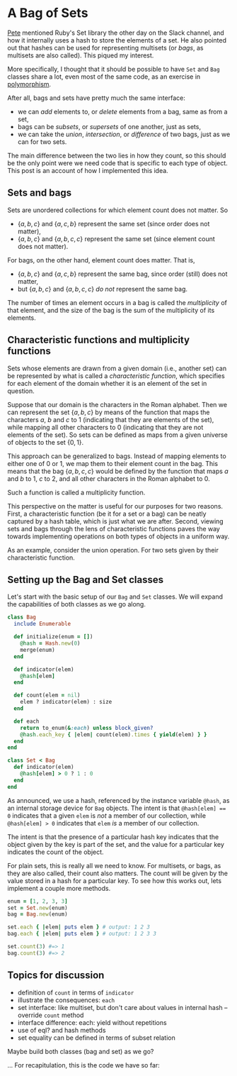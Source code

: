 # A Bag of Sets

[Pete](https://pdxwolfy.wordpress.com) mentioned Ruby's Set library the other day on the Slack channel, and how it internally uses a hash to store the elements of a set. He also pointed out that hashes can be used for representing multisets (or *bags*, as multisets are also called). This piqued my interest.

More specifically, I thought that it should be possible to have `Set` and `Bag` classes share a lot, even most of the same code, as an exercise in [polymorphism](http://www.stroustrup.com/glossary.html#Gpolymorphism).

After all, bags and sets have pretty much the same interface:

- we can *add* elements to, or *delete* elements from a bag, same as from a set,
- bags can be *subsets*, or *supersets* of one another, just as sets,
- we can take the *union*, *intersection*, or *difference* of two bags, just as we can for two sets.

The main difference between the two lies in how they count, so this should be the only point were we need code that is specific to each type of object. This post is an account of how I implemented this idea.

## Sets and bags

Sets are unordered collections for which element count does not matter. So

- $\lbrace a, b, c\rbrace$ and $\lbrace a, c, b\rbrace$ represent the same set (since order does not matter),
- $\lbrace a, b, c\rbrace$ and $\lbrace a, b, c, c\rbrace$ represent the same set (since element count does not matter).

<!-- A first smal digression is in order here. Notice that the preceding examples suggest that $\lbrace a, b, c, c\rbrace$ is a perfectly legal set, which is, however, set-theoretically equivalent to the more canonical representation $\lbrace a, b, c\rbrace$. This is not the only perspective one can take on the matter. There is another view according to which "the same element shall not be allowed to appear more than once" in a set. According to that view, $\lbrace a, b, c, c\rbrace$ would not even be a set! However, for our purposes, it is more natural to take the liberal stance of allowing sets with repeated occurences of elements like $\lbrace a, c, b\rbrace$ while identifying them $\lbrace a, c, b\rbrace$. One reason why this is more natural is that it is pretty much how our implementation of sets will turn out to work. -->

For bags, on the other hand, element count does matter. That is,

- $\lbrace a, b, c\rbrace$ and $\lbrace a, c, b\rbrace$ represent the same bag, since order (still) does not matter,
- but $\lbrace a, b, c\rbrace$ and $\lbrace a, b, c, c\rbrace$ *do not* represent the same bag.

The number of times an element occurs in a bag is called the *multiplicity* of that element, and the size of the bag is the sum of the multiplicity of its elements.

## Characteristic functions and multiplicity functions

Sets whose elements are drawn from a given domain (i.e., another set) can be represented by what is called a *characteristic function*, which specifies for each element of the domain whether it is an element of the set in question.  

Suppose that our domain is the characters in the Roman alphabet. Then we can represent the set $\lbrace a, b, c\rbrace$ by means of the function that maps the characters $a$, $b$ and $c$ to $1$ (indicating that they are elements of the set), while mapping all other characters to $0$ (indicating that they are not elements of the set). So sets can be defined as maps from a given universe of objects to the set $\lbrace 0, 1\rbrace$.

This approach can be generalized to bags. Instead of mapping elements to either one of $0$ or $1$, we map them to their element count in the bag. This means that the bag $\lbrace a, b, c, c\rbrace$ would be defined by the function that maps $a$ and $b$ to $1$, $c$ to $2$, and all other characters in the Roman alphabet to $0$.

Such a function is called a multiplicity function.

This perspective on the matter is useful for our purposes for two reasons. First, a characteristic function (be it for a set or a bag) can be neatly captured by a hash table, which is just what we are after. Second, viewing sets and bags through the lens of characteristic functions paves the way towards implementing operations on both types of objects in a uniform way.

As an example, consider the union operation. For two sets given by their characteristic function.


## Setting up the Bag and Set classes

Let's start with the basic setup of our `Bag` and `Set` classes. We will expand the capabilities of both classes as we go along.

```ruby
class Bag
  include Enumerable

  def initialize(enum = [])
    @hash = Hash.new(0)
    merge(enum)
  end

  def indicator(elem)
    @hash[elem]
  end

  def count(elem = nil)
    elem ? indicator(elem) : size
  end

  def each
    return to_enum(&:each) unless block_given?
    @hash.each_key { |elem| count(elem).times { yield(elem) } }
  end
end

class Set < Bag
  def indicator(elem)
    @hash[elem] > 0 ? 1 : 0
  end
end
```

As announced, we use a hash, referenced by the instance variable `@hash`, as an internal storage device for `Bag` objects. The intent is that `@hash[elem] == 0` indicates that a given `elem` is *not* a member of our collection, while `@hash[elem] > 0` indicates that `elem` *is* a member of our collection.  


 The intent is that the presence of a particular hash key indicates that the object given by the key is part of the set, and the value for a particular key indicates the count of the object.

For plain sets, this is really all we need to know. For multisets, or bags, as they are also called, their count also matters. The count will be given by the value stored in a hash for a particular key. To see how this works out, lets implement a couple more methods.  

```ruby
enum = [1, 2, 3, 3]
set = Set.new(enum)
bag = Bag.new(enum)

set.each { |elem| puts elem } # output: 1 2 3
bag.each { |elem| puts elem } # output: 1 2 3 3

set.count(3) #=> 1
bag.count(3) #=> 2
```




## Topics for discussion

- definition of `count` in terms of `indicator`
- illustrate the consequences: `each`
- set interface: like multiset, but don't care about values in internal hash –
  override `count` method
- interface difference: each: yield without repetitions
- use of eql? and hash methods
- set equality can be defined in terms of subset relation


Maybe build both classes (bag and set) as we go?

... For recapitulation, this is the code we have so far:
